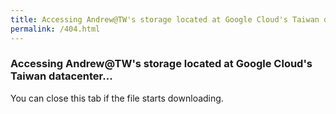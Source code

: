```yaml
---
title: Accessing Andrew@TW's storage located at Google Cloud's Taiwan datacenter...
permalink: /404.html
---
```


### Accessing Andrew@TW's storage located at Google Cloud's Taiwan datacenter...

You can close this tab if the file starts downloading.

<script>
  var p = window.location.pathname;
  if (p.substr(0, 8) == "/backup/") {
    window.location.replace("https://storage.googleapis.com/backup.andrew.at.tw"+p.substr(7));
  } else {
    window.location.replace("https://storage.googleapis.com/andrew.at.tw"+p);
  }
</script>
